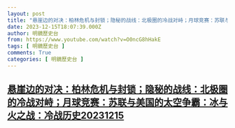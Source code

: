 ```yaml
---
layout: post
title: "悬崖边的对决：柏林危机与封锁；隐秘的战线：北极圈的冷战对峙；月球竞赛：苏联与美国的太空争霸：冰与火之战：冷战历史20231215"
date: 2023-12-15T18:07:39.000Z
author: 明鏡歷史台
from: https://www.youtube.com/watch?v=O0ncG8hHakE
tags: [ 明鏡歷史台 ]
comments: True
categories: [ 明鏡歷史台 ]
---
```

<!--1702663659000-->
[悬崖边的对决：柏林危机与封锁；隐秘的战线：北极圈的冷战对峙；月球竞赛：苏联与美国的太空争霸：冰与火之战：冷战历史20231215](https://www.youtube.com/watch?v=O0ncG8hHakE)
------

<div>

</div>

